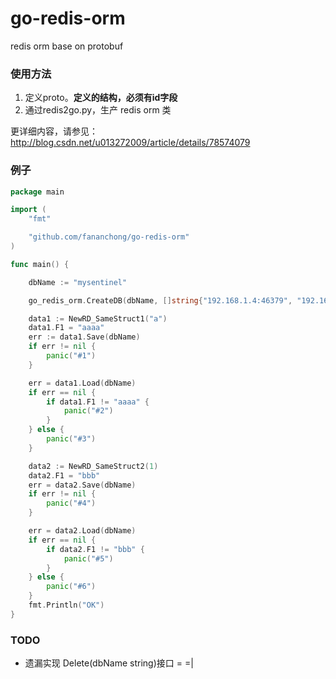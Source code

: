 # go-redis-orm
redis orm base on protobuf

### 使用方法

1. 定义proto。**定义的结构，必须有id字段**
1. 通过redis2go.py，生产 redis orm 类

更详细内容，请参见：http://blog.csdn.net/u013272009/article/details/78574079


### 例子

```go
package main

import (
	"fmt"

	"github.com/fananchong/go-redis-orm"
)

func main() {

	dbName := "mysentinel"

	go_redis_orm.CreateDB(dbName, []string{"192.168.1.4:46379", "192.168.1.4:46380", "192.168.1.4:46381"})

	data1 := NewRD_SameStruct1("a")
	data1.F1 = "aaaa"
	err := data1.Save(dbName)
	if err != nil {
		panic("#1")
	}

	err = data1.Load(dbName)
	if err == nil {
		if data1.F1 != "aaaa" {
			panic("#2")
		}
	} else {
		panic("#3")
	}

	data2 := NewRD_SameStruct2(1)
	data2.F1 = "bbb"
	err = data2.Save(dbName)
	if err != nil {
		panic("#4")
	}

	err = data2.Load(dbName)
	if err == nil {
		if data2.F1 != "bbb" {
			panic("#5")
		}
	} else {
		panic("#6")
	}
	fmt.Println("OK")
}

```


### TODO

  - 遗漏实现 Delete(dbName string)接口 = =|